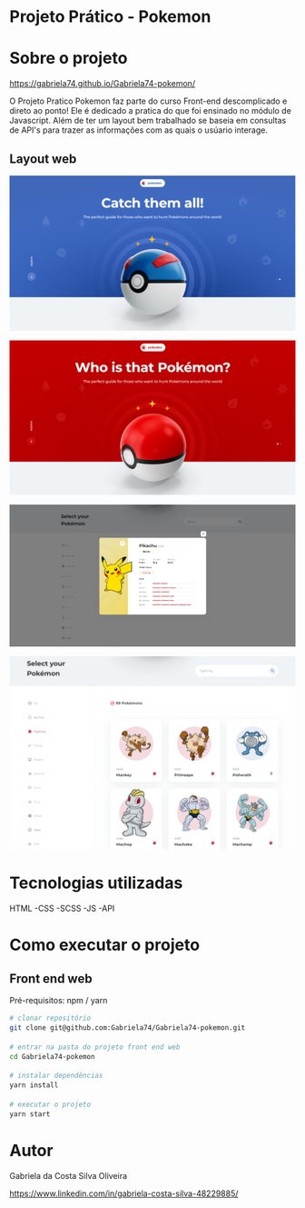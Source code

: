 # Projeto Prático - Pokemon

# Sobre o projeto

 https://gabriela74.github.io/Gabriela74-pokemon/

O Projeto Pratico Pokemon faz parte do curso Front-end descomplicado e direto ao ponto! Ele é dedicado a pratica do que foi ensinado no módulo de Javascript.
Além de ter um layout bem trabalhado se baseia em consultas de API's para trazer as informações com as quais o usúario interage.

## Layout web
![Web 1](https://github.com/Gabriela74/Gabriela74-pokemon/blob/main/readme/home%20blue.png)

![Web 2](https://github.com/Gabriela74/Gabriela74-pokemon/blob/main/readme/home%20red.png)

![web 3](https://github.com/Gabriela74/Gabriela74-pokemon/blob/main/readme/pokemon%20details.png)

![Web 4](https://github.com/Gabriela74/Gabriela74-pokemon/blob/main/readme/search%20page.png)

# Tecnologias utilizadas
HTML
-CSS
-SCSS
-JS
-API

# Como executar o projeto

## Front end web
Pré-requisitos: npm / yarn

```bash
# clonar repositório
git clone git@github.com:Gabriela74/Gabriela74-pokemon.git

# entrar na pasta do projeto front end web
cd Gabriela74-pokemon

# instalar dependências
yarn install

# executar o projeto
yarn start
```

# Autor

Gabriela da Costa Silva Oliveira

https://www.linkedin.com/in/gabriela-costa-silva-48229885/
